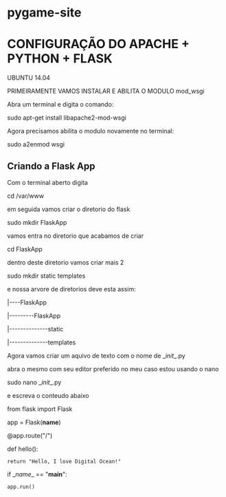 pygame-site
===========



CONFIGURAÇÃO DO APACHE + PYTHON + FLASK
========================================

UBUNTU 14.04

PRIMEIRAMENTE VAMOS INSTALAR  E ABILITA O MODULO mod_wsgi

Abra um terminal e digita o comando:

sudo apt-get install libapache2-mod-wsgi 

Agora precisamos abilita o modulo novamente no terminal:

sudo a2enmod wsgi

Criando a Flask App
-------------------

Com o terminal aberto digita

cd /var/www

em seguida vamos criar o diretorio do flask

sudo mkdir FlaskApp

vamos entra no diretorio que acabamos de criar

cd FlaskApp

dentro deste diretorio vamos criar mais 2 

sudo mkdir static templates


e nossa arvore de diretorios deve esta assim:

|----FlaskApp

|---------FlaskApp

|--------------static

|--------------templates

Agora vamos criar um aquivo de texto com o nome de \__init__.py

abra o mesmo com seu editor preferido no meu caso estou usando o nano


sudo nano \__init__.py


e escreva o conteudo abaixo


from flask import Flask

app = Flask(__name__)

@app.route("/")

def hello():

    return "Hello, I love Digital Ocean!"  
      
if \__name__ == "__main__":

    app.run()